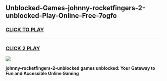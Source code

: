 
## Unblocked-Games-johnny-rocketfingers-2-unblocked-Play-Online-Free-7ogfo
<h3>
<a href="https://premium76.site?title=johnny-rocketfingers-2-unblocked&ref=26A">CLICK TO PLAY</a></h3>
<hr>

<h3>
<a href="https://premium76.site?title=johnny-rocketfingers-2-unblocked&ref=26A">CLICK 2 PLAY</a>
  
</h3>

<a href="https://premium76.site?title=johnny-rocketfingers-2-unblocked&ref=26A"><img src="https://clearcache.store/games.png"></a>


**johnny-rocketfingers-2-unblocked games unblocked: Your Gateway to Fun and Accessible Online Gaming**
